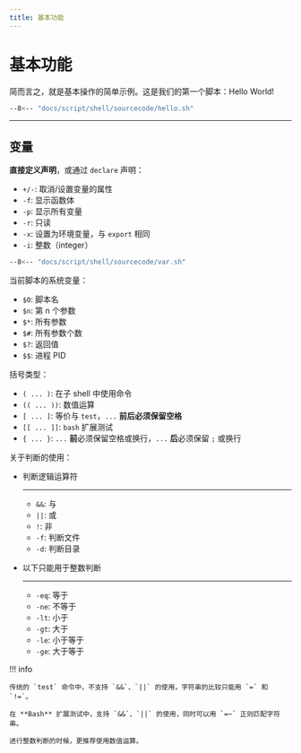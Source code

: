 ```yaml
---
title: 基本功能
---
```


基本功能
========

简而言之，就是基本操作的简单示例。这是我们的第一个脚本：Hello World!

``` bash title="hello.sh"
--8<-- "docs/script/shell/sourcecode/hello.sh"
```

***

变量
----

**直接定义声明**，或通过 `declare` 声明：

-   `+/-`: 取消/设置变量的属性
-   `-f`: 显示函数体
-   `-p`: 显示所有变量
-   `-r`: 只读
-   `-x`: 设置为环境变量，与 `export` 相同
-   `-i`: 整数（integer）

``` bash title="var.sh"
--8<-- "docs/script/shell/sourcecode/var.sh"
```

当前脚本的系统变量：

-   `$0`: 脚本名
-   `$n`: 第 n 个参数
-   `$*`: 所有参数
-   `$#`: 所有参数个数
-   `$?`: 返回值
-   `$$`: 进程 PID

括号类型：

-   ` ( ... ) `: 在子 shell 中使用命令
-   `(( ... ))`: 数值运算
-   ` [ ... ] `: 等价与 `test`，`...` **前后必须保留空格**
-   `[[ ... ]]`: `bash` 扩展测试
-   ` { ... } `: `...` **前**必须保留空格或换行，`...` **后**必须保留 `;` 或换行

关于判断的使用：

<div class="grid cards" markdown>

-   判断逻辑运算符

    ***
    
    - `&&`: 与
    - `||`: 或
    - `!`: 非
    - `-f`: 判断文件
    - `-d`: 判断目录
    
-   以下只能用于整数判断
    
    ***

    - `-eq`: 等于 
    - `-ne`: 不等于
    - `-lt`: 小于
    - `-gt`: 大于
    - `-le`: 小于等于
    - `-ge`: 大于等于

</div>

!!! info

    传统的 `test` 命令中，不支持 `&&`、`||` 的使用，字符串的比较只能用 `=` 和 `!=`。

    在 **Bash** 扩展测试中，支持 `&&`、`||` 的使用，同时可以用 `=~` 正则匹配字符串。

    进行整数判断的时候，更推荐使用数值运算。

